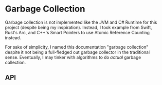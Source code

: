 # Garbage Collection

Garbage collection is not implemented like the JVM and C# Runtime for this project (despite being my inspiration). Instead, I took example from Swift, Rust's Arc, and C++'s Smart Pointers to use Atomic Reference Counting instead.

For sake of simplicity, I named this documentation "garbage collection" despite it not being a full-fledged out garbage collector in the traditional sense. Eventually, I may tinker with algorithms to do *actual* garbage collection.

## API

